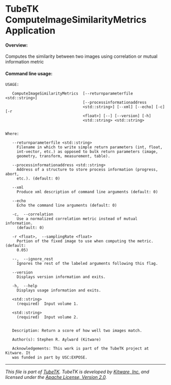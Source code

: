 TubeTK ComputeImageSimilarityMetrics Application
===================================================

#### Overview:

Computes the similarity between two images using correlation or mutual
information metric

#### Command line usage:

```
USAGE:

   ComputeImageSimilarityMetrics  [--returnparameterfile <std::string>]
                                  [--processinformationaddress
                                  <std::string>] [--xml] [--echo] [-c] [-r
                                  <float>] [--] [--version] [-h]
                                  <std::string> <std::string>


Where:

   --returnparameterfile <std::string>
     Filename in which to write simple return parameters (int, float,
     int-vector, etc.) as opposed to bulk return parameters (image,
     geometry, transform, measurement, table).

   --processinformationaddress <std::string>
     Address of a structure to store process information (progress, abort,
     etc.). (default: 0)

   --xml
     Produce xml description of command line arguments (default: 0)

   --echo
     Echo the command line arguments (default: 0)

   -c,  --correlation
     Use a normalized correlation metric instead of mutual information.
     (default: 0)

   -r <float>,  --samplingRate <float>
     Portion of the fixed image to use when computing the metric. (default:
     0.05)

   --,  --ignore_rest
     Ignores the rest of the labeled arguments following this flag.

   --version
     Displays version information and exits.

   -h,  --help
     Displays usage information and exits.

   <std::string>
     (required)  Input volume 1.

   <std::string>
     (required)  Input volume 2.


   Description: Return a score of how well two images match.

   Author(s): Stephen R. Aylward (Kitware)

   Acknowledgements: This work is part of the TubeTK project at Kitware. It
   was funded in part by USC:EXPOSE.
```
---
*This file is part of [TubeTK](http://www.tubetk.org). TubeTK is developed by [Kitware, Inc.](http://www.kitware.com) and licensed under the [Apache License, Version 2.0](http://www.apache.org/licenses/LICENSE-2.0).*
